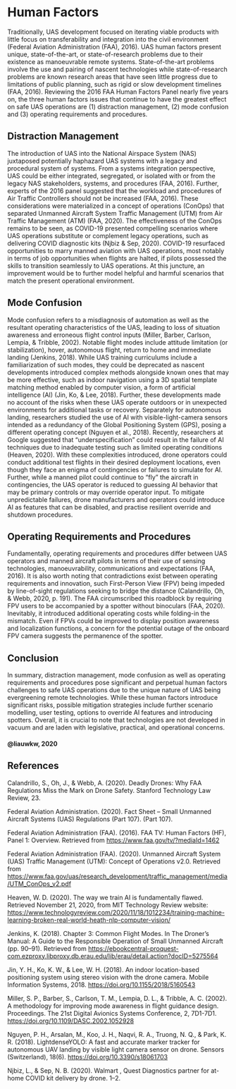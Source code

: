 <h1> Human Factors </h1>
Traditionally, UAS development focused on iterating viable products with little focus on transferability and integration into the civil environment (Federal Aviation Administration (FAA), 2016). UAS human factors present unique, state-of-the-art, or state-of-research problems due to their existence as manoeuvrable remote systems. State-of-the-art problems involve the use and pairing of nascent technologies while state-of-research problems are known research areas that have seen little progress due to limitations of public planning, such as rigid or slow development timelines (FAA, 2016). Reviewing the 2016 FAA Human Factors Panel nearly five years on, the three human factors issues that continue to have the greatest effect on safe UAS operations are (1) distraction management, (2) mode confusion and (3) operating requirements and procedures.

<h2>Distraction Management</h2>
The introduction of UAS into the National Airspace System (NAS) juxtaposed potentially haphazard UAS systems with a legacy and procedural system of systems. From a systems integration perspective, UAS could be either integrated, segregated, or isolated with or from the legacy NAS stakeholders, systems, and procedures (FAA, 2016). Further, experts of the 2016 panel suggested that the workload and procedures of Air Traffic Controllers should not be increased (FAA, 2016). These considerations were materialized in a concept of operations (ConOps) that separated Unmanned Aircraft System Traffic Management (UTM) from Air Traffic Management (ATM) (FAA, 2020). The effectiveness of the ConOps remains to be seen, as COVID-19 presented compelling scenarios where UAS operations substitute or complement legacy operations, such as delivering COVID diagnostic kits (Njbiz & Sep, 2020). COVID-19 resurfaced opportunities to marry manned aviation with UAS operations, most notably in terms of job opportunities when flights are halted, if pilots possessed the skills to transition seamlessly to UAS operations. At this juncture, an improvement would be to further model helpful and harmful scenarios that match the present operational environment.
  
<h2>Mode Confusion</h2>
Mode confusion refers to a misdiagnosis of automation as well as the resultant operating characteristics of the UAS, leading to loss of situation awareness and erroneous flight control inputs (Miller, Barber, Carlson, Lempia, & Tribble, 2002). Notable flight modes include attitude limitation (or stabilization),  hover, autonomous flight, return to home and immediate landing (Jenkins, 2018). While UAS training curriculums include a familiarization of such modes, they could be deprecated as nascent developments introduced complex methods alongside known ones that may be more effective, such as indoor navigation using a 3D spatial template matching method enabled by computer vision, a form of artificial intelligence (AI) (Jin, Ko, & Lee, 2018). Further, these developments made no account of the risks when these UAS operate outdoors or in unexpected environments for additional tasks or recovery. Separately for autonomous landing, researchers studied the use of AI with visible-light-camera sensors intended as a redundancy of the Global Positioning System (GPS), posing a different operating concept (Nguyen et al., 2018). Recently, researchers at Google suggested that “underspecification” could result in the failure of AI techniques due to inadequate testing such as limited operating conditions (Heaven, 2020). 
With these complexities introduced, drone operators could conduct additional test flights in their desired deployment locations, even though they face an enigma of contingencies or failures to simulate for AI. Further, while a manned pilot could continue to “fly” the aircraft in contingencies, the UAS operator is reduced to guessing AI behavior that may be primary controls or may override operator input. To mitigate unpredictable failures, drone manufacturers and operators could introduce AI as features that can be disabled, and practise resilient override and shutdown procedures. 

<h2>Operating Requirements and Procedures</h2>
Fundamentally, operating requirements and procedures differ between UAS operators and manned aircraft pilots in terms of their use of sensing technologies, manoeuvrability, communications and expectations (FAA, 2016). It is also worth noting that contradictions exist between operating requirements and innovation, such First-Person View (FPV) being impeded by line-of-sight regulations seeking to bridge the distance (Calandrillo, Oh, & Webb, 2020, p. 191). The FAA circumscribed this roadblock by requiring FPV users to be accompanied by a spotter without binoculars (FAA, 2020). Inevitably, it introduced additional operating costs while folding-in the mismatch. Even if FPVs could be improved to display position awareness and localization functions, a concern for the potential outage of the onboard FPV camera suggests the permanence of the spotter. 

<h2>Conclusion</h2>
	In summary, distraction management, mode confusion as well as operating requirements and procedures pose significant and perpetual human factors challenges to safe UAS operations due to the unique nature of UAS being evergreening remote technologies. While these human factors introduce significant risks, possible mitigation strategies include further scenario modelling, user testing, options to override AI features and introducing spotters. Overall, it is crucial to note that technologies are not developed in vacuum and are laden with legislative, practical, and operational concerns.

<h4>@liauwkw, 2020</h4>

<h2>References</h2>
Calandrillo, S., Oh, J., & Webb, A. (2020). Deadly Drones: Why FAA Regulations Miss the Mark on Drone Safety. Stanford Technology Law Review, 23. 

Federal Aviation Administration. (2020). Fact Sheet – Small Unmanned Aircraft Systems (UAS) Regulations (Part 107). (Part 107). 

Federal Aviation Administration (FAA). (2016). FAA TV: Human Factors (HF), Panel 1: Overview. Retrieved from https://www.faa.gov/tv/?mediaId=1462

Federal Aviation Administration (FAA). (2020). Unmanned Aircraft System (UAS) Traffic Management (UTM): Concept of Operations v2.0. Retrieved from https://www.faa.gov/uas/research_development/traffic_management/media/UTM_ConOps_v2.pdf

Heaven, W. D. (2020). The way we train AI is fundamentally flawed. Retrieved November 21, 2020, from MIT Technology Review website: https://www.technologyreview.com/2020/11/18/1012234/training-machine-learning-broken-real-world-heath-nlp-computer-vision/

Jenkins, K. (2018). Chapter 3: Common Flight Modes. In The Droner’s Manual: A Guide to the Responsible Operation of Small Unmanned Aircraft (pp. 90–91). Retrieved from https://ebookcentral-proquest-com.ezproxy.libproxy.db.erau.edu/lib/erau/detail.action?docID=5275564

Jin, Y. H., Ko, K. W., & Lee, W. H. (2018). An indoor location-based positioning system using stereo vision with the drone camera. Mobile Information Systems, 2018. https://doi.org/10.1155/2018/5160543

Miller, S. P., Barber, S., Carlson, T. M., Lempia, D. L., & Tribble, A. C. (2002). A methodology for improving mode awareness in flight guidance design. Proceedings. The 21st Digital Avionics Systems Conference, 2, 7D1-7D1. https://doi.org/10.1109/DASC.2002.1052928

Nguyen, P. H., Arsalan, M., Koo, J. H., Naqvi, R. A., Truong, N. Q., & Park, K. R. (2018). LightdenseYOLO: A fast and accurate marker tracker for autonomous UAV landing by visible light camera sensor on drone. Sensors (Switzerland), 18(6). https://doi.org/10.3390/s18061703

Njbiz, L., & Sep, N. B. (2020). Walmart , Quest Diagnostics partner for at-home COVID kit delivery by drone. 1–2.

